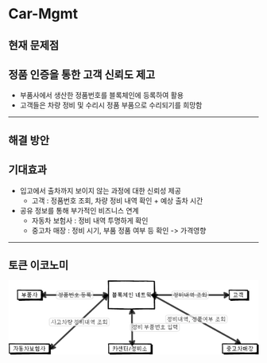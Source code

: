 # Car-Mgmt

## 현재 문제점

## 정품 인증을 통한 고객 신뢰도 제고
- 부품사에서 생산한 정품번호를 블록체인에 등록하여 활용
- 고객들은 차량 정비 및 수리시 정품 부품으로 수리되기를 희망함

------------------------------------------------------------

## 해결 방안

## 기대효과
* 입고에서 출차까지 보이지 않는 과정에 대한 신뢰성 제공
  + 고객 : 정품번호 조회, 차량 정비 내역 확인 + 예상 출차 시간
* 공유 정보를 통해 부가적인 비즈니스 연계
  + 자동차 보험사 : 정비 내역 투명하게 확인
  + 중고차 매장 : 정비 시기, 부품 정품 여부 등 확인 -> 가격영향

-----------------------------------------------------------
## 토큰 이코노미

![Alt text](/car_mgnt.jpg "부품정보관리체계 구축")
